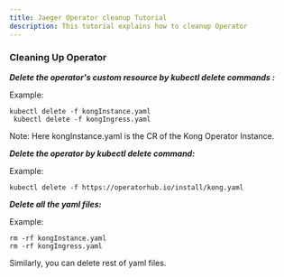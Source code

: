 ```yaml
---
title: Jaeger Operator cleanup Tutorial
description: This tutorial explains how to cleanup Operator
---
```



### Cleaning Up Operator



***Delete the operator's custom resource by kubectl delete commands :***

Example:
 
 ```execute
 kubectl delete -f kongInstance.yaml 
  kubectl delete -f kongIngress.yaml 
 ```

Note: Here kongInstance.yaml  is the CR of the Kong Operator Instance.


 

***Delete the operator by kubectl delete command:***
 
 
 Example:
 
 ```copycommand
 kubectl delete -f https://operatorhub.io/install/kong.yaml
 ```
 

 
***Delete all the yaml files:***
 
 Example:
 
  ```copycommand
  rm -rf kongInstance.yaml
  rm -rf kongIngress.yaml
  ```
  
  Similarly, you can delete rest of yaml files.
